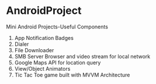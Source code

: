 # AndroidProject
Mini Android Projects-Useful Components
1. App Notification Badges
2. Dialer
3. File Downloader
4. SMB Server Browser and video stream for local network
5. Google Maps API for location query
6. View/Object Animators
7. Tic Tac Toe game built with MVVM Architecture
